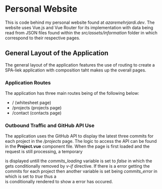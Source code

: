 # Personal Website 
This is code behind my personal website found at *azaremehrjardi.dev*. The website uses Vue.js and Vue Router for its implementation with data being read from JSON files found within the *src/assets/information* folder in which correspond to their respective pages.

## General Layout of the Application
The general layout of the application features the use of routing to create a SPA-liek application with composition taht makes up the overall pages. 

### Application Routes
The application has three main routes being of the following below:
* / (whitesheet page)
* /projects (projects page)
* /contact (contacts page)

### Outbound Traffic and GitHub API Use
The application uses the GitHub API to display the latest three commits for each project in the */projects* page. The logic to access the API can be found in the **Project.vue** component file. When the page is first loaded and the request is still processing, a temporary **<div>** is displayed untill the *commits_loading* variable is set to *false* in which the **<div>** gets conditionally removed by *v-if* directive. If there is a error getting the commits for each project then another variable is set being *commits_error* in which is set to *true* thus a **<div>** is conditionally rendered to show a error has occured. 
